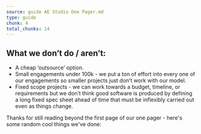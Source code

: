 ```yaml
---
source: guide AE Studio One Pager.md
type: guide
chunk: 4
total_chunks: 14
---
```


## What we don’t do / aren’t:

* A cheap ‘outsource’ option. 
* Small engagements under 100k - we put a ton of effort into every one of our engagements so smaller projects just don’t work with our model. 
* Fixed scope projects - we can work towards a budget, timeline, or requirements but we don’t think good software is produced by defining a long fixed spec sheet ahead of time that must be inflexibly carried out even as things change. 

Thanks for still reading beyond the first page of our one pager - here's some random cool things we've done: